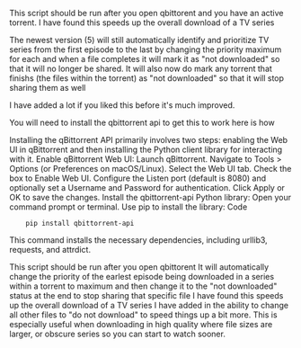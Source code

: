This script should be run after you open qbittorent and you have an active torrent.
I have found this speeds up the overall download of a TV series

The newest version (5) will still automatically identify and prioritize TV series from the first episode to the last by changing the priority maximum for each and when a file completes it will mark it as "not downloaded" so that it will no longer be shared.  It will also now do mark any torrent that finishs (the files within the torrent) as "not downloaded" so that it will stop sharing them as well

I have added a lot if you liked this before it's much improved.

 You will need to install the qbittorrent api to get this to work here is how

Installing the qBittorrent API primarily involves two steps: enabling the Web UI in qBittorrent and then installing the Python client library for interacting with it.
Enable qBittorrent Web UI:
Launch qBittorrent.
Navigate to Tools > Options (or Preferences on macOS/Linux).
Select the Web UI tab.
Check the box to Enable Web UI.
Configure the Listen port (default is 8080) and optionally set a Username and Password for authentication.
Click Apply or OK to save the changes.
Install the qbittorrent-api Python library:
Open your command prompt or terminal.
Use pip to install the library:
Code

        pip install qbittorrent-api
This command installs the necessary dependencies, including urllib3, requests, and attrdict.




This script should be run after you open qbittorent
It will automatically change the priority of the earlest episode being downloaded in a series within a torrent to maximum and then change it to the "not downloaded" status at the end to stop sharing that specific file
I have found this speeds up the overall download of a TV series
I have added in the ability to change all other files to "do not download" to speed things up a bit more.
This is especially useful when downloading in high quality where file sizes are larger, or obscure series so you can start to watch sooner.
